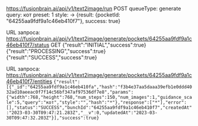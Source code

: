 https://fusionbrain.ai/api/v1/text2image/run POST
queueType: generate
query: кот
preset: 1
style: 
-> {result: {pocketId: "64255aa9fdf9a1c46eb410f7"}, success: true}

URL запроса: https://fusionbrain.ai/api/v1/text2image/generate/pockets/64255aa9fdf9a1c46eb410f7/status
GET
{"result":"INITIAL","success":true}
{"result":"PROCESSING","success":true}
{"result":"SUCCESS","success":true}

URL запроса: https://fusionbrain.ai/api/v1/text2image/generate/pockets/64255aa9fdf9a1c46eb410f7/entities
```{"result":[{"_id":"64255aa9fdf9a1c46eb410fa","hash":"f3b4e37aa5daaa39efb1e0ddd4032ad10aeeac0f7f14c56bf347af97536df7e8","params":{"width":768,"height":768,"num_steps":150,"num_images":1,"guidance_scale":5,"query":"кот","style":"","hash":"*"},"response":["*"],"error":[],"status":"SUCCESS","bunchId":"64255aa9fdf9a1c46eb410f7","createdAt":"2023-03-30T09:47:21.283Z","__v":0,"updatedAt":"2023-03-30T09:47:32.203Z"}],"success":true}```
